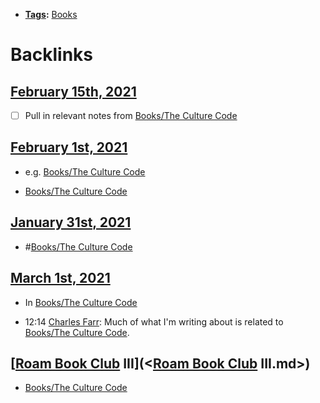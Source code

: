 - **[Tags](<../Tags.md>):** [Books](<../Books.md>)

# Backlinks
## [February 15th, 2021](<February 15th, 2021.md>)
- [ ] Pull in relevant notes from [Books/The Culture Code](<../Books/The Culture Code.md>)

## [February 1st, 2021](<February 1st, 2021.md>)
- e.g. [Books/The Culture Code](<../Books/The Culture Code.md>)

- [Books/The Culture Code](<../Books/The Culture Code.md>)

## [January 31st, 2021](<January 31st, 2021.md>)
- #[Books/The Culture Code](<../Books/The Culture Code.md>)

## [March 1st, 2021](<March 1st, 2021.md>)
- In [Books/The Culture Code](<../Books/The Culture Code.md>)

- 12:14 [Charles Farr](<../Charles Farr.md>): Much of what I'm writing about is related to [Books/The Culture Code](<../Books/The Culture Code.md>).

## [[Roam Book Club](<../[Roam Book Club.md>) III](<[Roam Book Club](<../Roam Book Club.md>) III.md>)
- [Books/The Culture Code](<../Books/The Culture Code.md>)

